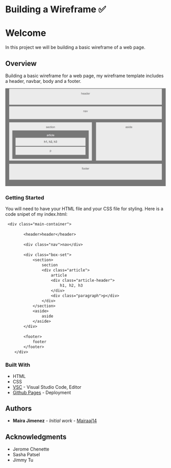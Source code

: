 # Building a Wireframe ✅
# Welcome

In this project we will be building a basic wireframe of a web page.

## Overview
Building a basic wireframe for a web page, my wireframe template includes a header, navbar, body and a footer.

![alt text](wireframe.png)

### Getting Started
You will need to have your HTML file and your CSS file for styling. 
Here is a code snipet of my index.html:

``` 
 <div class="main-container">

        <header>header</header>

        <div class="nav">nav</div>

        <div class="box-set">
            <section>
                section
                <div class="article">
                    article
                    <div class="article-header">
                        h1, h2, h3
                    </div>
                    <div class="paragraph">p</div>
                </div>
            </section>
            <aside>
                aside
            </aside>
        </div>

        <footer>
            footer
        </footer>
    </div>

```

### Built With
* HTML
* CSS
* [VSC](https) - Visual Studio Code, Editor
* [Github Pages](https) - Deployment

## Authors

* **Maira Jimenez** - *Initial work* - [Mairaaj14](https://github.com/Mairaaj14)


## Acknowledgments

* Jerome Chenette
* Sasha Patsel
* Jimmy Tu
